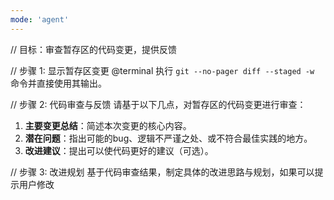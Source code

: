 ```yaml
---
mode: 'agent'
---
```


// 目标：审查暂存区的代码变更，提供反馈

// 步骤 1: 显示暂存区变更
@terminal 执行 `git --no-pager diff --staged -w` 命令并直接使用其输出。

// 步骤 2: 代码审查与反馈
请基于以下几点，对暂存区的代码变更进行审查：
1.  **主要变更总结**：简述本次变更的核心内容。
2.  **潜在问题**：指出可能的bug、逻辑不严谨之处、或不符合最佳实践的地方。
3.  **改进建议**：提出可以使代码更好的建议（可选）。

// 步骤 3: 改进规划
基于代码审查结果，制定具体的改进思路与规划，如果可以提示用户修改
